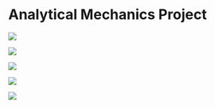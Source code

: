 # Analytical Mechanics Project


![](duffing.gif)

![](AnalyticalMechanics2ndProject_10.gif)

![](vanderpol.gif)

![](green1.gif)

![](green3.gif)


